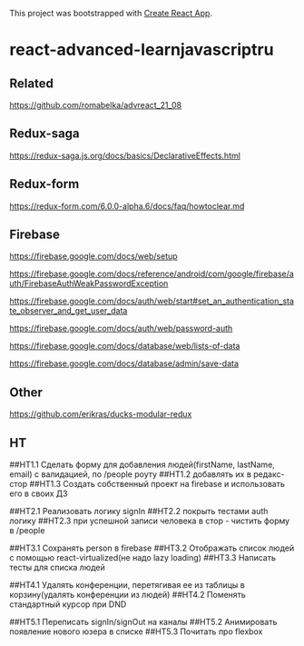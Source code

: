 This project was bootstrapped with [Create React App](https://github.com/facebook/create-react-app).

# react-advanced-learnjavascriptru

## Related

https://github.com/romabelka/advreact_21_08

## Redux-saga

https://redux-saga.js.org/docs/basics/DeclarativeEffects.html

## Redux-form

https://redux-form.com/6.0.0-alpha.6/docs/faq/howtoclear.md

## Firebase

https://firebase.google.com/docs/web/setup

https://firebase.google.com/docs/reference/android/com/google/firebase/auth/FirebaseAuthWeakPasswordException

https://firebase.google.com/docs/auth/web/start#set_an_authentication_state_observer_and_get_user_data

https://firebase.google.com/docs/auth/web/password-auth

https://firebase.google.com/docs/database/web/lists-of-data

https://firebase.google.com/docs/database/admin/save-data

## Other

https://github.com/erikras/ducks-modular-redux

## HT

##HT1.1 Сделать форму для добавления людей(firstName, lastName, email) с валидацией, по /people роуту ##HT1.2 добавлять их в редакс-стор ##HT1.3 Создать собственный проект на firebase и использовать его в своих ДЗ

##HT2.1 Реализовать логику signIn ##HT2.2 покрыть тестами auth логику ##HT2.3 при успешной записи человека в стор - чистить форму в /people

##HT3.1 Сохранять person в firebase ##HT3.2 Отображать список людей с помощью react-virtualized(не надо lazy loading) ##HT3.3 Написать тесты для списка людей

##HT4.1 Удалять конференции, перетягивая ее из таблицы в корзину(удалять конференции из людей) ##HT4.2 Поменять стандартный курсор при DND

##HT5.1 Переписать signIn/signOut на каналы ##HT5.2 Анимировать появление нового юзера в списке ##HT5.3 Почитать про flexbox
